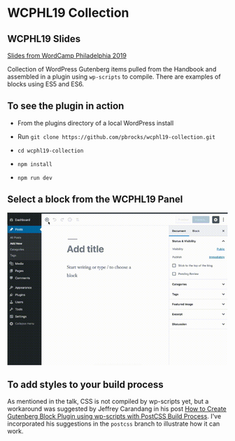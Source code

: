 # WCPHL19 Collection

## WCPHL19 Slides

[Slides from WordCamp Philadelphia 2019](https://pbrocks.com/wordcamp-phl-2019/)

Collection of WordPress Gutenberg items pulled from the Handbook and assembled in a plugin using `wp-scripts` to compile. There are examples of blocks using ES5 and ES6.


## To see the plugin in action

 * From the plugins directory of a local WordPress install

 * Run `git clone https://github.com/pbrocks/wcphl19-collection.git` 

 * `cd wcphl19-collection`

 * `npm install`

 * `npm run dev`



## Select a block from the WCPHL19 Panel

![Panel](https://github.com/pbrocks/wcphl19-collection/blob/master/lib/images/panel-in-block-selector.gif)

## To add styles to your build process

As mentioned in the talk, CSS is not compiled by wp-scripts yet, but a workaround was suggested by Jeffrey Carandang in his post [How to Create Gutenberg Block Plugin using wp-scripts with PostCSS Build Process](https://jeffreycarandang.com/create-gutenberg-block-plugin-wp-scripts-postcss-build/). I've incorporated his suggestions in the `postcss` branch to illustrate how it can work.
